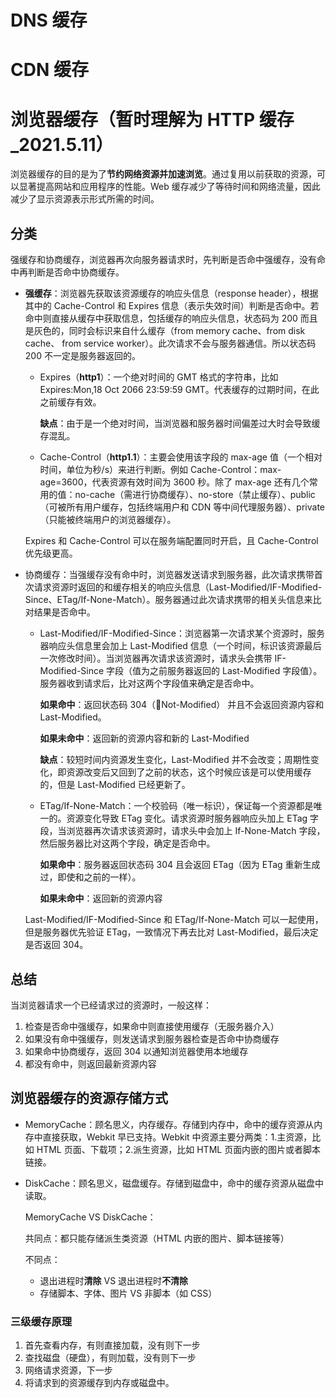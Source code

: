 # DNS 缓存

# CDN 缓存

# 浏览器缓存（暂时理解为 HTTP 缓存\_2021.5.11）

浏览器缓存的目的是为了**节约网络资源并加速浏览**。通过复用以前获取的资源，可以显著提高网站和应用程序的性能。Web 缓存减少了等待时间和网络流量，因此减少了显示资源表示形式所需的时间。

## 分类

强缓存和协商缓存，浏览器再次向服务器请求时，先判断是否命中强缓存，没有命中再判断是否命中协商缓存。

- **强缓存**：浏览器先获取该资源缓存的响应头信息（response header），根据其中的 Cache-Control 和 Expires 信息（表示失效时间）判断是否命中。若命中则直接从缓存中获取信息，包括缓存的响应头信息，状态码为 200 而且是灰色的，同时会标识来自什么缓存（from memory cache、from disk cache、 from service worker）。此次请求不会与服务器通信。所以状态码 200 不一定是服务器返回的。

  - Expires（**http1**）：一个绝对时间的 GMT 格式的字符串，比如 Expires:Mon,18 Oct 2066 23:59:59 GMT。代表缓存的过期时间，在此之前缓存有效。

    **缺点**：由于是一个绝对时间，当浏览器和服务器时间偏差过大时会导致缓存混乱。

  - Cache-Control（**http1.1**）：主要会使用该字段的 max-age 值（一个相对时间，单位为秒/s）来进行判断。例如 Cache-Control：max-age=3600，代表资源有效时间为 3600 秒。除了 max-age 还有几个常用的值：no-cache（需进行协商缓存）、no-store（禁止缓存）、public（可被所有用户缓存，包括终端用户和 CDN 等中间代理服务器）、private（只能被终端用户的浏览器缓存）。

  Expires 和 Cache-Control 可以在服务端配置同时开启，且 Cache-Control 优先级更高。

- 协商缓存：当强缓存没有命中时，浏览器发送请求到服务器，此次请求携带首次请求资源时返回的和缓存相关的响应头信息（Last-Modified/IF-Modified-Since、ETag/If-None-Match）。服务器通过此次请求携带的相关头信息来比对结果是否命中。

  - Last-Modified/IF-Modified-Since：浏览器第一次请求某个资源时，服务器响应头信息里会加上 Last-Modified 信息（一个时间，标识该资源最后一次修改时间）。当浏览器再次请求该资源时，请求头会携带 IF- Modified-Since 字段（值为之前服务器返回的 Last-Modified 字段值）。服务器收到请求后，比对这两个字段值来确定是否命中。

    **如果命中**：返回状态码 304（Not-Modified） 并且不会返回资源内容和 Last-Modified。

    **如果未命中**：返回新的资源内容和新的 Last-Modified

    **缺点**：较短时间内资源发生变化，Last-Modified 并不会改变；周期性变化，即资源改变后又回到了之前的状态，这个时候应该是可以使用缓存的，但是 Last-Modified 已经更新了。

  - ETag/If-None-Match：一个校验码（唯一标识），保证每一个资源都是唯一的。资源变化导致 ETag 变化。请求资源时服务器响应头加上 ETag 字段，当浏览器再次请求该资源时，请求头中会加上 If-None-Match 字段，然后服务器比对这两个字段，确定是否命中。

    **如果命中**：服务器返回状态码 304 且会返回 ETag（因为 ETag 重新生成过，即使和之前的一样）。

    **如果未命中**：返回新的资源内容

  Last-Modified/IF-Modified-Since 和 ETag/If-None-Match 可以一起使用，但是服务器优先验证 ETag，一致情况下再去比对 Last-Modified，最后决定是否返回 304。

## 总结

当浏览器请求一个已经请求过的资源时，一般这样：

1. 检查是否命中强缓存，如果命中则直接使用缓存（无服务器介入）
2. 如果没有命中强缓存，则发送请求到服务器检查是否命中协商缓存
3. 如果命中协商缓存，返回 304 以通知浏览器使用本地缓存
4. 都没有命中，则返回最新资源内容

## 浏览器缓存的资源存储方式

- MemoryCache：顾名思义，内存缓存。存储到内存中，命中的缓存资源从内存中直接获取，Webkit 早已支持。Webkit 中资源主要分两类：1.主资源，比如 HTML 页面、下载项；2.派生资源，比如 HTML 页面内嵌的图片或者脚本链接。

- DiskCache：顾名思义，磁盘缓存。存储到磁盘中，命中的缓存资源从磁盘中读取。

  MemoryCache VS DiskCache：

  共同点：都只能存储派生类资源（HTML 内嵌的图片、脚本链接等）

  不同点：

  - 退出进程时**清除** VS 退出进程时**不清除**
  - 存储脚本、字体、图片 VS 非脚本（如 CSS）

### 三级缓存原理

1. 首先查看内存，有则直接加载，没有则下一步
2. 查找磁盘（硬盘），有则加载，没有则下一步
3. 网络请求资源，下一步
4. 将请求到的资源缓存到内存或磁盘中。
